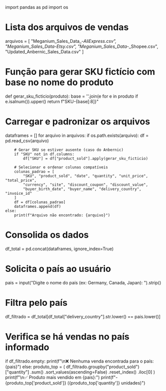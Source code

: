 import pandas as pd
import os

# Lista dos arquivos de vendas
arquivos = [
    "Meganium_Sales_Data_-_AliExpress.csv",
    "Meganium_Sales_Data_-_Etsy.csv",
    "Meganium_Sales_Data_-_Shopee.csv",
    "Updated_Anbernic_Sales_Data.csv"
]

# Função para gerar SKU fictício com base no nome do produto
def gerar_sku_ficticio(produto):
    base = ''.join(e for e in produto if e.isalnum()).upper()
    return f"SKU-{base[:8]}"

# Carregar e padronizar os arquivos
dataframes = []
for arquivo in arquivos:
    if os.path.exists(arquivo):
        df = pd.read_csv(arquivo)

        # Gerar SKU se estiver ausente (caso do Anbernic)
        if "SKU" not in df.columns:
            df["SKU"] = df["product_sold"].apply(gerar_sku_ficticio)

        # Selecionar e ordenar colunas compatíveis
        colunas_padrao = [
            "SKU", "product_sold", "date", "quantity", "unit_price", "total_price",
            "currency", "site", "discount_coupon", "discount_value",
            "buyer_birth_date", "buyer_name", "delivery_country", "invoice_id"
        ]
        df = df[colunas_padrao]
        dataframes.append(df)
    else:
        print(f"Arquivo não encontrado: {arquivo}")

# Consolida os dados
df_total = pd.concat(dataframes, ignore_index=True)

# Solicita o país ao usuário
pais = input("Digite o nome do país (ex: Germany, Canada, Japan): ").strip()

# Filtra pelo país
df_filtrado = df_total[df_total["delivery_country"].str.lower() == pais.lower()]

# Verifica se há vendas no país informado
if df_filtrado.empty:
    print(f"\n❌ Nenhuma venda encontrada para o país: {pais}")
else:
    produto_top = (
        df_filtrado.groupby("product_sold")["quantity"]
        .sum()
        .sort_values(ascending=False)
        .reset_index()
        .iloc[0]
    )
    print(f"\n✅ Produto mais vendido em {pais}:")
    print(f"- {produto_top['product_sold']} ({produto_top['quantity']} unidades)")
